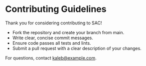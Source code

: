 # Contributing Guidelines

Thank you for considering contributing to SAC!

- Fork the repository and create your branch from main.
- Write clear, concise commit messages.
- Ensure code passes all tests and lints.
- Submit a pull request with a clear description of your changes.

For questions, contact kaleb@example.com.
